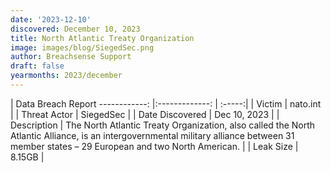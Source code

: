```yaml
---
date: '2023-12-10'
discovered: December 10, 2023
title: North Atlantic Treaty Organization
image: images/blog/SiegedSec.png
author: Breachsense Support
draft: false
yearmonths: 2023/december
---
```



| Data Breach Report
------------:     |:-------------:    | :-----:|
| Victim      | nato.int      | 
| Threat Actor      | SiegedSec      | 
| Date Discovered      | Dec 10, 2023      | 
| Description      | The North Atlantic Treaty Organization, also called the North Atlantic Alliance, is an intergovernmental military alliance between 31 member states – 29 European and two North American.      | 
| Leak Size      | 8.15GB      | 

